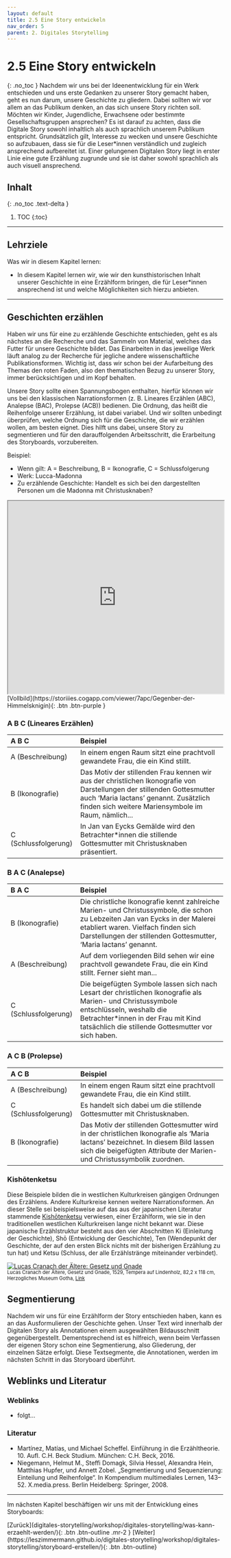 ```yaml
---
layout: default
title: 2.5 Eine Story entwickeln
nav_order: 5
parent: 2. Digitales Storytelling
---
```

# 2.5 Eine Story entwickeln
{: .no_toc }
Nachdem wir uns bei der Ideenentwicklung für ein Werk entschieden und uns erste Gedanken zu unserer Story gemacht haben, geht es nun darum, unsere Geschichte zu gliedern. Dabei sollten wir vor allem an das Publikum denken, an das sich unsere Story richten soll. Möchten wir Kinder, Jugendliche, Erwachsene oder bestimmte Gesellschaftsgruppen ansprechen? Es ist darauf zu achten, dass die Digitale Story sowohl inhaltlich als auch sprachlich unserem Publikum entspricht. Grundsätzlich gilt, Interesse zu wecken und unsere Geschichte so aufzubauen, dass sie für die Leser*innen verständlich und zugleich ansprechend aufbereitet ist. Einer gelungenen Digitalen Story liegt in erster Linie eine gute Erzählung zugrunde und sie ist daher sowohl sprachlich als auch visuell ansprechend.

## Inhalt
{: .no_toc .text-delta }

1. TOC
{:toc}

---

## Lehrziele
Was wir in diesem Kapitel lernen:
 - In diesem Kapitel lernen wir, wie wir den kunsthistorischen Inhalt unserer Geschichte in eine Erzählform bringen, die für Leser*innen ansprechend ist und welche Möglichkeiten sich hierzu anbieten.

---

## Geschichten erzählen
Haben wir uns für eine zu erzählende Geschichte entschieden, geht es als nächstes an die Recherche und das Sammeln von Material, welches das Futter für unsere Geschichte bildet. Das Einarbeiten in das jeweilige Werk läuft analog zu der Recherche für jegliche andere wissenschaftliche Publikationsformen. Wichtig ist, dass wir schon bei der Aufarbeitung des Themas den roten Faden, also den thematischen Bezug zu unserer Story, immer berücksichtigen und im Kopf behalten. 

Unsere Story sollte einen Spannungsbogen enthalten, hierfür können wir uns bei den klassischen Narrationsformen (z. B. Lineares Erzählen (ABC), Analepse (BAC), Prolepse (ACB)) bedienen. Die Ordnung, das heißt die Reihenfolge unserer Erzählung, ist dabei variabel. Und wir sollten unbedingt überprüfen, welche Ordnung sich für die Geschichte, die wir erzählen wollen, am besten eignet. Dies hilft uns dabei, unsere Story zu segmentieren und für den darauffolgenden Arbeitsschritt, die Erarbeitung des Storyboards, vorzubereiten. 

Beispiel: 
- Wenn gilt: A = Beschreibung, B = Ikonografie, C = Schlussfolgerung
- Werk: Lucca-Madonna
- Zu erzählende Geschichte: Handelt es sich bei den dargestellten Personen um die Madonna mit Christusknaben?

<iframe width="100%" height="450" src="https://storiiies.cogapp.com/viewer/7apc/Gegenber-der-Himmelsknigin?embed=true" title="Gegenüber der Himmelskönigin?"></iframe>
[Vollbild](https://storiiies.cogapp.com/viewer/7apc/Gegenber-der-Himmelsknigin){: .btn .btn-purple }

### A B C (Lineares Erzählen)

| A B C                | Beispiel          |
|:---------------------|:------------------|
| A (Beschreibung)     | In einem engen Raum sitzt eine prachtvoll gewandete Frau, die ein Kind stillt. |
| B (Ikonografie)      | Das Motiv der stillenden Frau kennen wir aus der christlichen Ikonografie von Darstellungen der stillenden Gottesmutter auch ‘Maria lactans’ genannt. Zusätzlich finden sich weitere  Mariensymbole im Raum, nämlich... |
| C (Schlussfolgerung) | In Jan van Eycks Gemälde wird den Betrachter*innen die stillende Gottesmutter mit Christusknaben präsentiert. |

### B A C (Analepse)

| B A C                | Beispiel          |
|:---------------------|:------------------|
| B (Ikonografie)      | Die christliche Ikonografie kennt zahlreiche Marien- und Christussymbole, die schon zu Lebzeiten Jan van Eycks in der Malerei etabliert waren. Vielfach finden sich Darstellungen der stillenden Gottesmutter, ‘Maria lactans’ genannt. |
| A (Beschreibung)     | Auf dem vorliegenden Bild sehen wir eine prachtvoll gewandete Frau, die ein Kind stillt. Ferner sieht man... |
| C (Schlussfolgerung) | Die beigefügten Symbole lassen sich nach Lesart der christlichen Ikonografie als Marien- und Christussymbole entschlüsseln, weshalb die Betrachter*innen in der Frau mit Kind tatsächlich die stillende Gottesmutter vor sich haben. |

### A C B (Prolepse)

| A C B                | Beispiel          |
|:---------------------|:------------------|
| A (Beschreibung)     | In einem engen Raum sitzt eine prachtvoll gewandete Frau, die ein Kind stillt. |
| C (Schlussfolgerung) | Es handelt sich dabei um die stillende Gottesmutter mit Christusknaben. |
| B (Ikonografie)      | Das Motiv der stillenden Gottesmutter wird in der christlichen Ikonografie als ‘Maria lactans’ bezeichnet. In diesem Bild lassen sich die beigefügten Attribute der Marien- und Christussymbolik zuordnen. |

### Kishōtenketsu
Diese Beispiele bilden die in westlichen Kulturkreisen gängigen Ordnungen des Erzählens. Andere Kulturkreise kennen weitere Narrationsformen. An dieser Stelle sei beispielsweise auf das aus der japanischen Literatur stammende [Kishōtenketsu](https://de.wikipedia.org/wiki/Kish%C5%8Dtenketsu) verwiesen, einer Erzählform, wie sie in den traditionellen westlichen Kulturkreisen lange nicht bekannt war. Diese japanische Erzählstruktur besteht aus den vier Abschnitten Ki (Einleitung der Geschichte), Shō (Entwicklung der Geschichte), Ten (Wendepunkt der Geschichte, der auf den ersten Blick nichts mit der bisherigen Erzählung zu tun hat) und Ketsu (Schluss, der alle Erzählstränge miteinander verbindet).

<p><a href="https://commons.wikimedia.org/wiki/File:GOTHA-cranach-veljo.jpg#/media/Datei:GOTHA-cranach-veljo.jpg"><img src="https://upload.wikimedia.org/wikipedia/commons/thumb/e/ef/GOTHA-cranach-veljo.jpg/1200px-GOTHA-cranach-veljo.jpg" alt="Lucas Cranach der Ältere: Gesetz und Gnade"></a></p>
<p style="font-size: 0.8em; margin-top:-15px;">Lucas Cranach der Ältere, Gesetz und Gnade, 1529, Tempera auf Lindenholz,  82,2 x 118 cm, Herzogliches Museum Gotha, <a href="https://commons.wikimedia.org/w/index.php?curid=58440155">Link</a></p>

## Segmentierung
Nachdem wir uns für eine Erzählform der Story entschieden haben, kann es an das Ausformulieren der Geschichte gehen. Unser Text wird innerhalb der Digitalen Story als Annotationen einem ausgewählten Bildausschnitt gegenübergestellt. Dementsprechend ist es hilfreich, wenn beim Verfassen der eigenen Story schon eine Segmentierung, also Gliederung, der einzelnen Sätze erfolgt. Diese Textsegmente, die Annotationen, werden im nächsten Schritt in das Storyboard überführt.

## Weblinks und Literatur
### Weblinks
- folgt...

### Literatur
- Martínez, Matías, und Michael Scheffel. Einführung in die Erzähltheorie. 10. Aufl. C.H. Beck Studium. München: C.H. Beck, 2016.
- Niegemann, Helmut M., Steffi Domagk, Silvia Hessel, Alexandra Hein, Matthias Hupfer, und Annett Zobel. „Segmentierung und Sequenzierung: Einteilung und Reihenfolge“. In Kompendium multimediales Lernen, 143–52. X.media.press. Berlin Heidelberg: Springer, 2008.

---

Im nächsten Kapitel beschäftigen wir uns mit der Entwicklung eines Storyboards:

<span class="fs-8">
[Zurück](digitales-storytelling/workshop/digitales-storytelling/was-kann-erzaehlt-werden/){: .btn .btn-outline .mr-2 } 
</span>
<span class="fs-8">
[Weiter](https://leszimmermann.github.io/digitales-storytelling/workshop/digitales-storytelling/storyboard-erstellen/){: .btn .btn-outline}
</span>